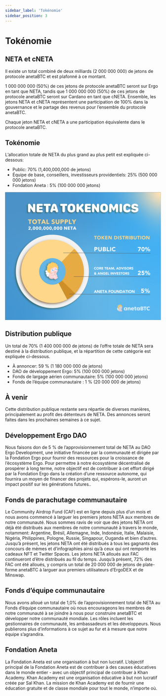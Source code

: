 ```yaml
---
sidebar_label: 'Tokénomie'
sidebar_position: 3
---
```


# Tokénomie

## NETA et cNETA

Il existe un total combiné de deux milliards (2 000 000 000)  de jetons de protocole anetaBTC et est plafonné à ce montant.

1 000 000 000 (50%) de ces jetons de protocole anetaBTC seront sur Ergo en tant que NETA, tandis que 1 000 000 000 (50%) de ces  jetons de protocole anetaBTC seront sur Cardano en tant que cNETA. Ensemble, les jetons NETA et cNETA représentent une participation de 100% dans la gouvernance et le partage des revenus pour l’ensemble du  protocole anetaBTC.

Chaque jeton NETA et cNETA a une participation équivalente dans le  protocole anetaBTC.

## Tokénomie

L’allocation totale de NETA du plus grand au plus petit est expliquée ci-dessous:
 * Public: 70% (1,400,000,000 de jetons)
 * Équipe de base, conseillers, investisseurs providentiels: 25% (500 000 000 jetons)
 * Fondation Aneta : 5% (100 000 000 jetons)
 
![Tokenomics](../../static/img/tokenomics/tokenomics.png "Tokenomics breakdown")

## Distribution publique

Un total de 70% (1 400 000 000 de jetons) de l’offre totale de NETA sera destiné à la distribution publique, et la répartition de cette catégorie est expliquée ci-dessous.

 * À annoncer: 59 % (1 180 000 000 de jetons)
 * DAO de développement Ergo: 5% (100 000 000 jetons)
 * Fonds de largage aérien communautaire: 5% (100 000 000 jetons)
 * Fonds de l’équipe communautaire : 1 % (20 000 000 de jetons)


## À venir

Cette distribution publique restante sera répartie de diverses manières, principalement au profit des détenteurs de NETA. Des annonces seront faites dans les prochaines semaines à ce sujet.


## Développement Ergo DAO

Nous faisons don de 5 % de l’approvisionnement total de NETA au DAO Ergo Development, une initiative financée par la communauté et dirigée par la Fondation Ergo pour fournir des ressources pour la croissance de l’écosystème Ergo. Pour permettre à notre écosystème décentralisé de prospérer à long terme, notre objectif est de contribuer à cet effort dirigé par la Fondation Ergo dans la création d’une ressource autonome, qui fournira un moyen de financer des projets qui, espérons-le, auront un impact positif sur les générations futures..


## Fonds de parachutage communautaire

Le Community Airdrop Fund (CAF) est en ligne depuis plus d’un mois et nous avons commencé à larguer les premiers jetons NETA aux membres de notre communauté. Nous sommes ravis de voir que des jetons NETA ont déjà été distribués aux membres de notre communauté à travers le monde, notamment: Argentine, Brésil, Allemagne, Inde, Indonésie, Italie, Malaisie, Nigéria, Philippines, Pologne, Russie, Singapour, Ouganda et bien d’autres. Jusqu’à présent, les jetons NETA ont été distribués à tous les gagnants des concours de mèmes et d’infographies ainsi qu’à ceux qui ont remporté les cadeaux NFT et Twitter Spaces. Les jetons NETA alloués aux FAC continueront d’être distribués au fil du temps. Jusqu’à présent, 72% des FAC ont été alloués, y compris un total de 20 000 000 de  jetons de plate-forme anetaBTC à larguer aux premiers utilisateurs d’ErgoDEX  et  de Minswap.

## Fonds d’équipe communautaire

Nous avons alloué un total de 1,0% de l’approvisionnement total de NETA au Fonds d’équipe communautaire où nous encourageons les membres de notre communauté à se joindre à nous pour construire anetaBTC et développer notre communauté mondiale. Les rôles incluent les gestionnaires de communauté, les ambassadeurs et les développeurs. Nous publierons plus d’informations à ce sujet au fur et à mesure que notre équipe s’agrandira.

## Fondation Aneta

La Fondation Aneta est une organisation à but non lucratif. L’objectif principal de la  Fondation Aneta est de contribuer à des causes éducatives dans le monde entier - avec un objectif principal de contribuer à Khan Academy. Khan Academy est une organisation éducative à but non lucratif créée par Sal Khan. La mission de Khan Academy est de fournir une éducation gratuite et de classe mondiale pour tout le monde, n’importe où.
